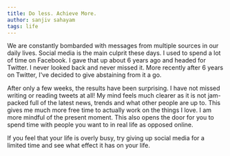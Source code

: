 ```yaml
---
title: Do less. Achieve More.
author: sanjiv sahayam
tags: life
---
```


We are constantly bombarded with messages from multiple sources in our daily lives. Social media is the main culprit these days. I used to spend a lot of time on Facebook. I gave that up about 6 years ago and headed for Twitter. I never looked back and never missed it. More recently after 6 years on Twitter, I've decided to give abstaining from it a go.

After only a few weeks, the results have been surprising. I have not missed writing or reading tweets at all! My mind feels much clearer as it is not jam-packed full of the latest news, trends and what other people are up to. This gives me much more free time to actually work on the things I love. I am more mindful of the present moment. This also opens the door for you to spend time with people you want to in real life as opposed online.

If you feel that your life is overly busy, try giving up social media for a limited time and see what effect it has on your life.